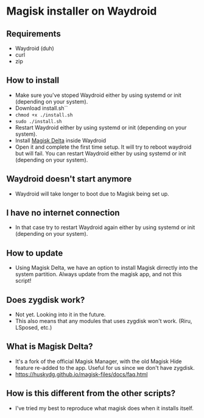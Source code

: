 # Magisk installer on Waydroid

## Requirements
* Waydroid (duh)
* curl
* zip

## How to install
* Make sure you've stoped Waydroid either by using systemd or init (depending on your system).
* Download install.sh``
* `chmod +x ./install.sh`
* `sudo ./install.sh`
* Restart Waydroid either by using systemd or init (depending on your system).
* Install [Magisk Delta](https://huskydg.github.io/download/magisk/25.2-delta-5.apk) inside Waydroid
* Open it and complete the first time setup. It will try to reboot waydroid but will fail. You can restart Waydroid either by using systemd or init (depending on your system).

## Waydroid doesn't start anymore
* Waydroid will take longer to boot due to Magisk being set up.

## I have no internet connection
* In that case try to restart Waydroid again either by using systemd or init (depending on your system).

## How to update
* Using Magisk Delta, we have an option to install Magisk dirrectly into the system partition. Always update from the magisk app, and not this script!

## Does zygdisk work?
* Not yet. Looking into it in the future.
* This also means that any modules that uses zygdisk won't work. (Riru, LSposed, etc.)

## What is Magisk Delta?
* It's a fork of the official Magisk Manager, with the old Magisk Hide feature re-added to the app. Useful for us since we don't have zygdisk.
* https://huskydg.github.io/magisk-files/docs/faq.html

## How is this different from the other scripts?
* I've tried my best to reproduce what magisk does when it installs itself. 
